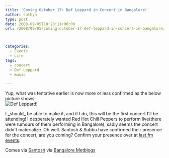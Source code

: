 ```yaml
---
title: 'Coming October 17: Def Leppard in Concert in Bangalore!'
author: sathya
type: post
date: 2008-09-05T18:28:11+00:00
url: /2008/09/05/coming-october-17-def-leppard-in-concert-in-bangalore/



categories:
  - Events
  - Life
tags:
  - concert
  - Def Leppard
  - music

---
```

<p style="text-align: left;">
  Yup, what was tentative earlier is now more or less confirmed as the below picture shows:<br /> <img class="aligncenter" src="https://img510.imageshack.us/img510/688/defleppard2300x225ag3.jpg" alt="Def Leppard!" />
</p>

<p style="text-align: left; ">
  I _should_ be able to make it, and if I do, this will be the first concert I'll be attending! I desperately wanted Red Hot Chili Peppers to perform live(there were rumours of them performing in Bangalore), sadly seems the concert didn't materialize. Oh well. Santosh & Subbu have confirmed their presence for the concert, are you coming? Confirm your presence over at <a href="https://www.last.fm/event/583424">last.fm events</a>.
</p>

<p style="text-align: left; ">
  Comes via <a href="https://www.santoshgs.com/blog/108/def-leppard-concert-in-bangalore-october-17th-2008/">Santosh</a> via <a href="https://bangalore.metblogs.com/2008/08/25/its-gig-time/">Bangalore Metblogs</a>
</p>
